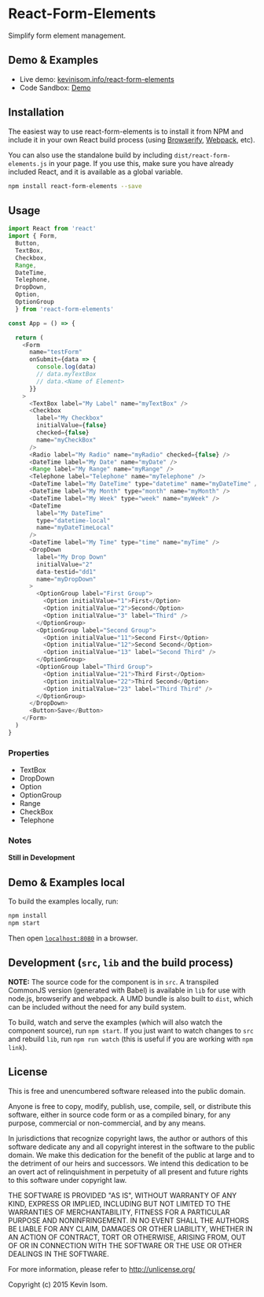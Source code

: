 # React-Form-Elements

Simplify form element management.


## Demo & Examples

* Live demo: [kevinisom.info/react-form-elements](http://kevinisom.info/react-form-elements/)
* Code Sandbox: [Demo](https://codesandbox.io/s/ox8yvorvzq)
## Installation

The easiest way to use react-form-elements is to install it from NPM and include it in your own React build process (using [Browserify](http://browserify.org), [Webpack](http://webpack.github.io/), etc).

You can also use the standalone build by including `dist/react-form-elements.js` in your page. If you use this, make sure you have already included React, and it is available as a global variable.

```bash
npm install react-form-elements --save
```


## Usage

```js
import React from 'react'
import { Form,
  Button,
  TextBox,
  Checkbox,
  Range,
  DateTime,
  Telephone,
  DropDown,
  Option,
  OptionGroup
  } from 'react-form-elements'

const App = () => {

  return (
    <Form
      name="testForm"
      onSubmit={data => {
        console.log(data)
        // data.myTextBox
        // data.<Name of Element>
      }}
    >
      <TextBox label="My Label" name="myTextBox" />
      <Checkbox
        label="My Checkbox"
        initialValue={false}
        checked={false}
        name="myCheckBox"
      />
      <Radio label="My Radio" name="myRadio" checked={false} />
      <DateTime label="My Date" name="myDate" />
      <Range label="My Range" name="myRange" />
      <Telephone label="Telephone" name="myTelephone" />
      <DateTime label="My DateTime" type="datetime" name="myDateTime" />
      <DateTime label="My Month" type="month" name="myMonth" />
      <DateTime label="My Week" type="week" name="myWeek" />
      <DateTime
        label="My DateTime"
        type="datetime-local"
        name="myDateTimeLocal"
      />
      <DateTime label="My Time" type="time" name="myTime" />
      <DropDown
        label="My Drop Down"
        initialValue="2"
        data-testid="dd1"
        name="myDropDown"
      >
        <OptionGroup label="First Group">
          <Option initialValue="1">First</Option>
          <Option initialValue="2">Second</Option>
          <Option initialValue="3" label="Third" />
        </OptionGroup>
        <OptionGroup label="Second Group">
          <Option initialValue="11">Second First</Option>
          <Option initialValue="12">Second Second</Option>
          <Option initialValue="13" label="Second Third" />
        </OptionGroup>
        <OptionGroup label="Third Group">
          <Option initialValue="21">Third First</Option>
          <Option initialValue="22">Third Second</Option>
          <Option initialValue="23" label="Third Third" />
        </OptionGroup>
      </DropDown>
      <Button>Save</Button>
    </Form>
  )
}
```

### Properties

* TextBox
* DropDown
* Option
* OptionGroup
* Range
* CheckBox
* Telephone


### Notes

__Still in Development__

## Demo & Examples local

To build the examples locally, run:

```bash
npm install
npm start
```

Then open [`localhost:8080`](http://localhost:8080) in a browser.

## Development (`src`, `lib` and the build process)

**NOTE:** The source code for the component is in `src`. A transpiled CommonJS version (generated with Babel) is available in `lib` for use with node.js, browserify and webpack. A UMD bundle is also built to `dist`, which can be included without the need for any build system.

To build, watch and serve the examples (which will also watch the component source), run `npm start`. If you just want to watch changes to `src` and rebuild `lib`, run `npm run watch` (this is useful if you are working with `npm link`).

## License

This is free and unencumbered software released into the public domain.

Anyone is free to copy, modify, publish, use, compile, sell, or
distribute this software, either in source code form or as a compiled
binary, for any purpose, commercial or non-commercial, and by any
means.

In jurisdictions that recognize copyright laws, the author or authors
of this software dedicate any and all copyright interest in the
software to the public domain. We make this dedication for the benefit
of the public at large and to the detriment of our heirs and
successors. We intend this dedication to be an overt act of
relinquishment in perpetuity of all present and future rights to this
software under copyright law.

THE SOFTWARE IS PROVIDED "AS IS", WITHOUT WARRANTY OF ANY KIND,
EXPRESS OR IMPLIED, INCLUDING BUT NOT LIMITED TO THE WARRANTIES OF
MERCHANTABILITY, FITNESS FOR A PARTICULAR PURPOSE AND NONINFRINGEMENT.
IN NO EVENT SHALL THE AUTHORS BE LIABLE FOR ANY CLAIM, DAMAGES OR
OTHER LIABILITY, WHETHER IN AN ACTION OF CONTRACT, TORT OR OTHERWISE,
ARISING FROM, OUT OF OR IN CONNECTION WITH THE SOFTWARE OR THE USE OR
OTHER DEALINGS IN THE SOFTWARE.

For more information, please refer to <http://unlicense.org/>


Copyright (c) 2015 Kevin Isom.

